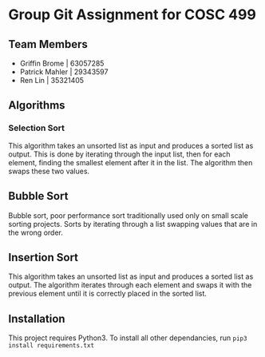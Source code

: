# Group Git Assignment for COSC 499

## Team Members
- Griffin Brome | 63057285
- Patrick Mahler | 29343597
- Ren Lin | 35321405


## Algorithms

### Selection Sort

This algorithm takes an unsorted list as input and produces a sorted list as output. This is done by iterating through the input list, then for each element, finding the smallest element after it in the list. The algorithm then swaps these two values.


## Bubble Sort
Bubble sort, poor performance sort traditionally used only on small scale sorting projects. Sorts by iterating through a list swapping values that are in the wrong order.


## Insertion Sort

This algorithm takes an unsorted list as input and produces a sorted list as output. The algorithm iterates through each element and swaps it with the previous element until it is correctly placed in the sorted list.


## Installation

This project requires Python3. To install all other dependancies, run ```pip3 install requirements.txt```



